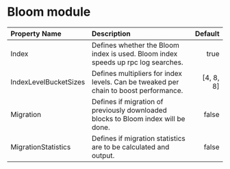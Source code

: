 # Bloom module

| Property Name | Description | Default |
| :--- | :--- | ---: |
| Index | Defines whether the Bloom index is used. Bloom index speeds up rpc log searches. | true |
| IndexLevelBucketSizes | Defines multipliers for index levels. Can be tweaked per chain to boost performance. | \[4, 8, 8\] |
| Migration | Defines if migration of previously downloaded blocks to Bloom index will be done. | false |
| MigrationStatistics | Defines if migration statistics are to be calculated and output. | false |


